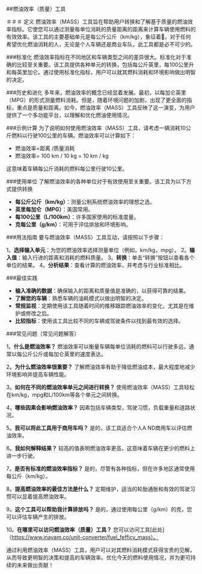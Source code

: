 ##燃油效率（质量）工具

＃＃＃ 定义
燃油效率（MASS）工具旨在帮助用户转换和了解基于质量的燃油效率指标。它使您可以通过测量每单位消耗的质量距离的距离来计算车辆使用燃料的有效效率。该工具的主要基础单元是每公斤公斤（km/kg），象征着🚗。对于任何希望优化燃油消耗的人，无论是个人车辆还是商业车队，此工具都是必不可少的。

###标准化
燃油效率指标在不同地区和车辆类型之间的差异很大。标准化对于准确的比较至关重要。该工具提供各种单元的转换，包括每公斤英里，每100公里升和每英里加仑。通过使用标准化指标，用户可以就其燃料消耗和环境影响做出明智的决定。

###历史和进化
多年来，燃油效率的概念已经显着发展。最初，以每加仑英里（MPG）的形式测量燃料消耗。但是，随着环境问题的加剧，出现了更全面的指标，重点是质量和距离。如今，燃油效率（MASS）工具反映了这一演变，为用户提供了一个多功能平台，以理解和优化燃油使用情况。

###示例计算
为了说明如何使用燃油效率（MASS）工具，请考虑一辆消耗10公斤燃料以行驶100公里的车辆。燃油效率可以计算如下：

- 燃油效率=距离 /质量消耗
- 燃油效率= 100 km / 10 kg = 10 km / kg

这意味着车辆每公斤消耗的燃料每公里行驶10公里。

###使用单位
了解燃油效率的各种单位对于有效使用至关重要。该工具为以下方式提供转换

-  **每公斤公斤（km/kg）**：测量公制系统燃油效率的理想之选。
-  **英里每加仑（MPG）**：美国常用。
-  **每100公里（L/100km）**：许多国家使用的标准度量。
-  **克每公里（g/km）**：可用于评估排放和环境影响。

###用法指南
要与燃油效率（MASS）工具互动，请按照以下步骤：

1。**选择输入单元**：为您的燃油效率选择测量单位（例如，km/kg，mpg）。
2。**输入值**：输入行进的距离和消耗的燃料质量。
3。**转换**：单击“转换”按钮以查看各个单位的结果。
4。**分析结果**：查看计算的燃油效率，并考虑与行业标准相比。

###最佳实践
-  **输入准确的数据**：确保输入的距离和质量值是准确的，以获得可靠的结果。
-  **了解您的车辆**：熟悉车辆的油耗模式以做出明智的决定。
-  **常规监视**：定期使用该工具随着时间的推移跟踪燃油效率的变化，尤其是在维护或修改之后。
-  **比较指标**：使用该工具比较不同的车辆或驾驶条件以找到最有效的选择。

###常见问题（常见问题解答）

1。**什么是燃油效率？**
燃油效率可以衡量车辆每单位消耗的燃料可以行驶多远，通常以每公斤公斤或每加仑英里的速度表达。

2。**为什么燃油效率很重要？**
了解燃油效率有助于降低燃油成本，最大程度地减少环境影响并提高车辆性能。

3。**如何在不同的燃油效率单元之间进行转换？**
使用燃油效率（MASS）工具轻松在km/kg，mpg和L/100km等各个单元之间转换。

4。**哪些因素会影响燃油效率？**
因素包括车辆类型，驾驶习惯，负载重量和道路状况。

5。**我可以将此工具用于商用车吗？**
是的，该工具适合个人A ND商用车以评估燃油效率。

6。**我如何解释结果？**
较高的值表明燃油效率更高，这意味着车辆在更少的燃料上进一步行驶。

7。**是否有标准的燃油效率指标？**
是的，尽管有各种指标，但在许多地区通常使用每公斤（km/kg）。

8。**提高燃油效率的最佳方法是什么？**
定期维护，适当的轮胎通胀和有效的驾驶习惯可以显着提高燃油效率。

9。**这个工具可以帮助我计算排放吗？**
是的，通过使用每公里（g/km）的克，您可以评估车辆产生的排放。

10。**在哪里可以访问燃油效率（质量）工具？**
您可以访问工具[此处]（https://www.inayam.co/unit-converter/fuel_fefficy_mass）。

通过利用燃油效率（MASS）工具，用户可以对其燃料消耗模式获得宝贵的见解，从而导致更明智的决策和提高的车辆效率。优化今天的燃料使用情况，并为更可持续的未来做出贡献！